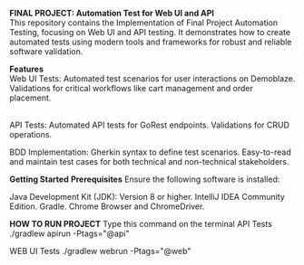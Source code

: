 **FINAL PROJECT: Automation Test for Web UI and API**
<br>This repository contains the Implementation of Final Project Automation Testing, focusing on Web UI and API testing. It demonstrates how to create automated tests using modern tools and frameworks for robust and reliable software validation.

**Features**
<br>Web UI Tests: Automated test scenarios for user interactions on Demoblaze. Validations for critical workflows like cart management and order placement.

<br>API Tests: Automated API tests for GoRest endpoints. Validations for CRUD operations.

BDD Implementation: Gherkin syntax to define test scenarios. Easy-to-read and maintain test cases for both technical and non-technical stakeholders.

**Getting Started**
**Prerequisites**
Ensure the following software is installed:

Java Development Kit (JDK): Version 8 or higher.
IntelliJ IDEA Community Edition.
Gradle.
Chrome Browser and ChromeDriver.

**HOW TO RUN PROJECT**
Type this command on the terminal
API Tests
./gradlew apirun -Ptags="@api"

WEB UI Tests
./gradlew webrun -Ptags="@web"
